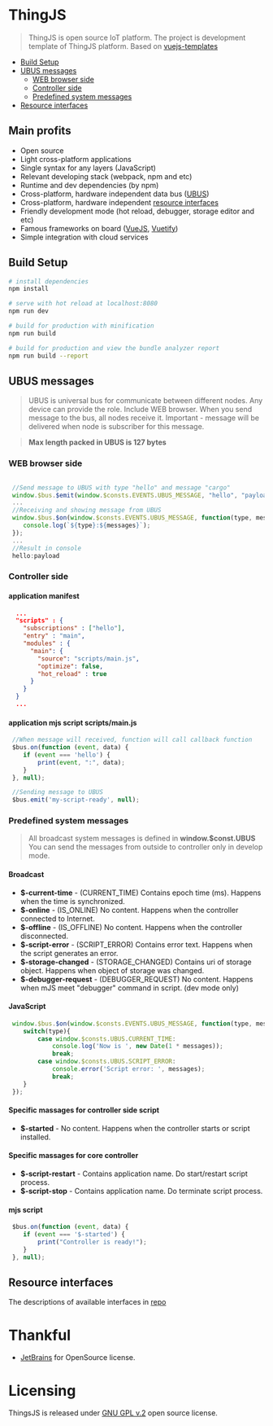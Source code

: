 # ThingJS

> ThingJS is open source IoT platform.
> The project is development template of ThingJS platform. Based on [vuejs-templates](http://vuejs-templates.github.io/webpack/)

  - [Build Setup](#build-setup)
  - [UBUS messages](#ubus-messages)
    - [WEB browser side](#web-browser-size)
    - [Controller side](#controller-side)
    - [Predefined system messages](#predefined-system-messages)
   - [Resource interfaces](#resource-interfaces)

## Main profits
* Open source
* Light cross-platform applications
* Single syntax for any layers (JavaScript)
* Relevant developing stack (webpack, npm and etc)
* Runtime and dev dependencies (by npm)
* Cross-platform, hardware independent data bus ([UBUS](#ubus-messages))
* Cross-platform, hardware independent [resource interfaces](#resource-interfaces)
* Friendly development mode (hot reload, debugger, storage editor and etc)
* Famous frameworks on board ([VueJS](https://vuejs.org/), [Vuetify](https://vuetifyjs.com/))
* Simple integration with cloud services

## Build Setup

``` bash
# install dependencies
npm install

# serve with hot reload at localhost:8080
npm run dev

# build for production with minification
npm run build

# build for production and view the bundle analyzer report
npm run build --report

```

## UBUS messages
>UBUS is universal bus for communicate between different nodes. 
Any device can provide the role. Include WEB browser. When you send
message to the bus, all nodes receive it. Important - message will be
delivered when node is subscriber for this message.

>**Max length packed in UBUS is 127 bytes**

### WEB browser side
``` javascript

 //Send message to UBUS with type "hello" and message "cargo"
 window.$bus.$emit(window.$consts.EVENTS.UBUS_MESSAGE, "hello", "payload");
 ...
 //Receiving and showing message from UBUS
 window.$bus.$on(window.$consts.EVENTS.UBUS_MESSAGE, function(type, messages) {
    console.log(`${type}:${messages}`);
 });
 ...
 //Result in console
 hello:payload
```

### Controller side
#### application manifest
``` json
  ...    
  "scripts" : {
    "subscriptions" : ["hello"],
    "entry" : "main",
    "modules" : {
      "main": {
        "source": "scripts/main.js",
        "optimize": false,
        "hot_reload" : true
      }
    }
  }
  ...    
```
#### application mjs script scripts/main.js
``` javascript
 //When message will received, function will call callback function
 $bus.on(function (event, data) {
    if (event === 'hello') {
        print(event, ":", data);
    }
 }, null);

 //Sending message to UBUS
 $bus.emit('my-script-ready', null);
```

### Predefined system messages
> All broadcast system messages is defined in **window.$const.UBUS**
> You can send the messages from outside to controller only in develop mode.

#### Broadcast  
- **$-current-time** - (CURRENT_TIME) Contains epoch time (ms). Happens when the time is synchronized.
- **$-online** - (IS_ONLINE) No content. Happens when the controller connected to Internet.
- **$-offline** - (IS_OFFLINE) No content. Happens when the controller disconnected.
- **$-script-error** - (SCRIPT_ERROR) Contains error text. Happens when the script generates an error.
- **$-storage-changed** - (STORAGE_CHANGED) Contains uri of storage object. Happens when object of storage was changed.
- **$-debugger-request** - (DEBUGGER_REQUEST) No content. Happens when mJS meet "debugger" command in script. (dev mode only)

#### JavaScript
``` javascript
 window.$bus.$on(window.$consts.EVENTS.UBUS_MESSAGE, function(type, messages) {
    switch(type){
        case window.$consts.UBUS.CURRENT_TIME:
            console.log('Now is ', new Date(1 * messages));
            break;
        case window.$consts.UBUS.SCRIPT_ERROR:
            console.error('Script error: ', messages);
            break;
    }
 });
```

#### Specific massages for controller side script
- **$-started** - No content. Happens when the controller starts or script installed.

#### Specific massages for core controller
- **$-script-restart** - Contains application name. Do start/restart script process.
- **$-script-stop** - Contains application name. Do terminate script process.

#### mjs script
``` javascript
 $bus.on(function (event, data) {
    if (event === '$-started') {
        print("Controller is ready!");
    }
 }, null);
```

## Resource interfaces

The descriptions of available interfaces in [repo](https://github.com/rpiontik/ThingJS-stdi/tree/beta) 

# Thankful
* [JetBrains](https://www.jetbrains.com/) for OpenSource license.

# Licensing
ThingsJS is released under
[GNU GPL v.2](http://www.gnu.org/licenses/old-licenses/gpl-2.0.html)
open source license.